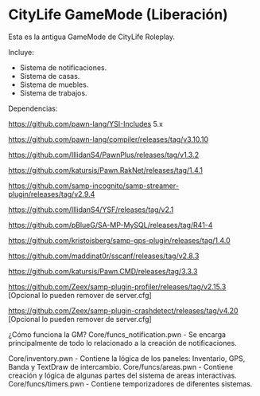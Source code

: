 # CityLife GameMode (Liberación)

Esta es la antigua GameMode de CityLife Roleplay.

Incluye:
- Sistema de  notificaciones.
- Sistema de casas.
- Sistema de muebles.
- Sistema de trabajos.

Dependencias:

https://github.com/pawn-lang/YSI-Includes 5.x

https://github.com/pawn-lang/compiler/releases/tag/v3.10.10

https://github.com/IllidanS4/PawnPlus/releases/tag/v1.3.2

https://github.com/katursis/Pawn.RakNet/releases/tag/1.4.1

https://github.com/samp-incognito/samp-streamer-plugin/releases/tag/v2.9.4

https://github.com/IllidanS4/YSF/releases/tag/v2.1

https://github.com/pBlueG/SA-MP-MySQL/releases/tag/R41-4

https://github.com/kristoisberg/samp-gps-plugin/releases/tag/1.4.0

https://github.com/maddinat0r/sscanf/releases/tag/v2.8.3

https://github.com/katursis/Pawn.CMD/releases/tag/3.3.3

https://github.com/Zeex/samp-plugin-profiler/releases/tag/v2.15.3 [Opcional lo pueden remover de server.cfg] 

https://github.com/Zeex/samp-plugin-crashdetect/releases/tag/v4.20 [Opcional lo pueden remover de server.cfg]

¿Cómo funciona la GM?
Core/funcs_notification.pwn - Se encarga principalmente de todo lo relacionado a la creación de notificaciones.

Core/inventory.pwn - Contiene la lógica de los paneles: Inventario, GPS, Banda y TextDraw de intercambio.
Core/funcs/areas.pwn - Contiene creación y lógica de algunas partes del sistema de areas interactivas.
Core/funcs/timers.pwn - Contiene temporizadores de diferentes sistemas.


